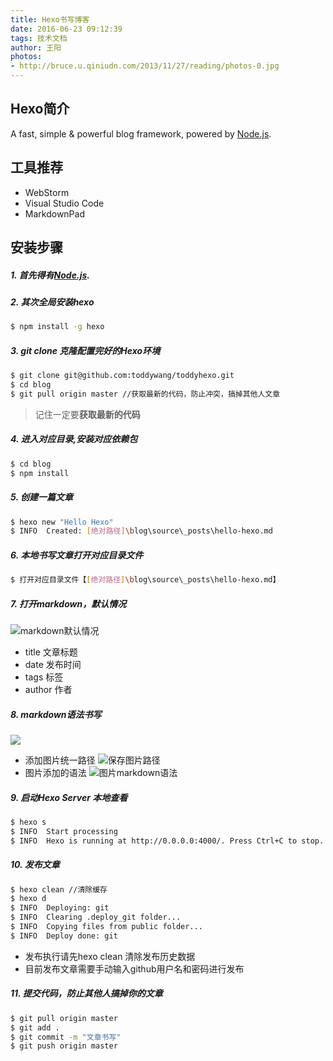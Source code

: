 ```yaml
---
title: Hexo书写博客
date: 2016-06-23 09:12:39
tags: 技术文档
author: 王阳
photos:
- http://bruce.u.qiniudn.com/2013/11/27/reading/photos-0.jpg
---
```

## Hexo简介
A fast, simple & powerful blog framework, powered by [Node.js](http://nodejs.org).

## 工具推荐
- WebStorm
- Visual Studio Code
- MarkdownPad

## 安装步骤
##### 1. 首先得有[Node.js](http://nodejs.org).

##### 2. 其次全局安装hexo
``` bash
$ npm install -g hexo
```

##### 3. git clone 克隆配置完好的Hexo环境
``` bash
$ git clone git@github.com:toddywang/toddyhexo.git
$ cd blog
$ git pull origin master //获取最新的代码，防止冲突，搞掉其他人文章
```
> 记住一定要**获取最新的代码**


##### 4. 进入对应目录,安装对应依赖包
``` bash
$ cd blog
$ npm install
```

##### 5. 创建一篇文章
``` bash
$ hexo new "Hello Hexo"
$ INFO  Created: [绝对路径]\blog\source\_posts\hello-hexo.md
```

##### 6. 本地书写文章打开对应目录文件
``` bash
$ 打开对应目录文件【[绝对路径]\blog\source\_posts\hello-hexo.md】
```

##### 7. 打开markdown，默认情况
![markdown默认情况](/img/王阳/img1.png)
> 
  - title 文章标题
  - date 发布时间
  - tags 标签
  - author 作者
  
##### 8. markdown语法书写
![](/img/王阳/img2.png)
- 添加图片统一路径
    ![保存图片路径](/img/王阳/img3.png) 
- 图片添加的语法
    ![图片markdown语法](/img/王阳/img4.png)

##### 9. 启动Hexo Server 本地查看
``` bash
$ hexo s
$ INFO  Start processing
$ INFO  Hexo is running at http://0.0.0.0:4000/. Press Ctrl+C to stop.
```

##### 10. 发布文章
``` bash
$ hexo clean //清除缓存
$ hexo d
$ INFO  Deploying: git
$ INFO  Clearing .deploy_git folder...
$ INFO  Copying files from public folder...
$ INFO  Deploy done: git
```
> 
  - 发布执行请先hexo clean 清除发布历史数据
  - 目前发布文章需要手动输入github用户名和密码进行发布

##### 11. 提交代码，防止其他人搞掉你的文章
``` bash
$ git pull origin master
$ git add .
$ git commit -m "文章书写"
$ git push origin master
```